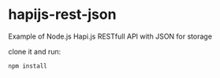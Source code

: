 # hapijs-rest-json
Example of Node.js Hapi.js RESTfull API with JSON for storage

clone it and run:
```shell
npm install
```
